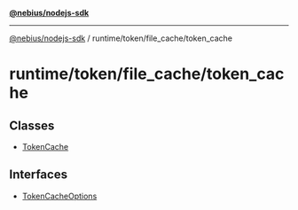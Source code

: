 [**@nebius/nodejs-sdk**](../../../../README.md)

---

[@nebius/nodejs-sdk](../../../../README.md) / runtime/token/file_cache/token_cache

# runtime/token/file_cache/token_cache

## Classes

- [TokenCache](classes/TokenCache.md)

## Interfaces

- [TokenCacheOptions](interfaces/TokenCacheOptions.md)
